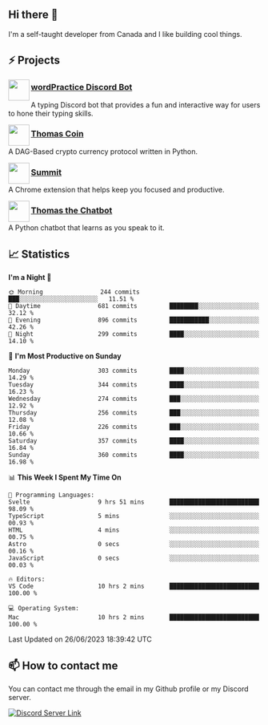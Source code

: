 <h2>Hi there 👋</h2>

<p>I'm a self-taught developer from Canada and I like building cool things.</p>

<h2>⚡ Projects</h2>

<img align="left" src="https://i.imgur.com/BIzs17V.png" width="42" height="42" />
<h3><a target="_blank" href="https://wordpractice.principle.sh/">wordPractice Discord Bot</a></h3>
<p>A typing Discord bot that provides a fun and interactive way for users to hone their typing skills.</p>

<img align="left" src="https://i.imgur.com/4FdQpgN.png" width="42" height="42" />
<h3><a href="https://github.com/principle105/thomas-coin">Thomas Coin</a></h3>
<p>A DAG-Based crypto currency protocol written in Python.</p>

<img align="left" src="https://i.imgur.com/Ly8Atho.png" width="42" height="42" />
<h3><a href="https://summit.sh/">Summit</a></h3>
<p>A Chrome extension that helps keep you focused and productive.</p>

<img align="left" src="https://i.imgur.com/hA9YF2s.png" width="42" height="42" />
<h3><a href="https://github.com/principle105/thomasthechatbot">Thomas the Chatbot</a></h3>
<p>A Python chatbot that learns as you speak to it.</p>

<h2>📈 Statistics</h2>

<!--START_SECTION:waka-->
**I'm a Night 🦉** 

```text
🌞 Morning                244 commits         ███░░░░░░░░░░░░░░░░░░░░░░   11.51 % 
🌆 Daytime                681 commits         ████████░░░░░░░░░░░░░░░░░   32.12 % 
🌃 Evening                896 commits         ███████████░░░░░░░░░░░░░░   42.26 % 
🌙 Night                  299 commits         ████░░░░░░░░░░░░░░░░░░░░░   14.10 % 
```
📅 **I'm Most Productive on Sunday** 

```text
Monday                   303 commits         ████░░░░░░░░░░░░░░░░░░░░░   14.29 % 
Tuesday                  344 commits         ████░░░░░░░░░░░░░░░░░░░░░   16.23 % 
Wednesday                274 commits         ███░░░░░░░░░░░░░░░░░░░░░░   12.92 % 
Thursday                 256 commits         ███░░░░░░░░░░░░░░░░░░░░░░   12.08 % 
Friday                   226 commits         ███░░░░░░░░░░░░░░░░░░░░░░   10.66 % 
Saturday                 357 commits         ████░░░░░░░░░░░░░░░░░░░░░   16.84 % 
Sunday                   360 commits         ████░░░░░░░░░░░░░░░░░░░░░   16.98 % 
```


📊 **This Week I Spent My Time On** 

```text
💬 Programming Languages: 
Svelte                   9 hrs 51 mins       █████████████████████████   98.09 % 
TypeScript               5 mins              ░░░░░░░░░░░░░░░░░░░░░░░░░   00.93 % 
HTML                     4 mins              ░░░░░░░░░░░░░░░░░░░░░░░░░   00.75 % 
Astro                    0 secs              ░░░░░░░░░░░░░░░░░░░░░░░░░   00.16 % 
JavaScript               0 secs              ░░░░░░░░░░░░░░░░░░░░░░░░░   00.03 % 

🔥 Editors: 
VS Code                  10 hrs 2 mins       █████████████████████████   100.00 % 

💻 Operating System: 
Mac                      10 hrs 2 mins       █████████████████████████   100.00 % 
```


 Last Updated on 26/06/2023 18:39:42 UTC
<!--END_SECTION:waka-->

<h2>📫 How to contact me</h2>

You can contact me through the email in my Github profile or my Discord server.

[![Discord Server Link](https://dcbadge.vercel.app/api/server/DHnk46C)](https://discord.gg/DHnk46C)

